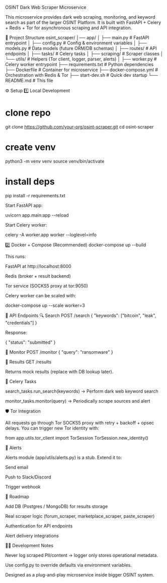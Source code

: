 OSINT Dark Web Scraper Microservice

This microservice provides dark web scraping, monitoring, and keyword search as part of the larger OSINT Platform.
It is built with FastAPI + Celery + Redis + Tor for asynchronous scraping and API integration.

📂 Project Structure
osint_scraper/
│── app/
│   ├── main.py              # FastAPI entrypoint
│   ├── config.py            # Config & environment variables
│   ├── models.py            # Data models (future ORM/DB schemas)
│   ├── routes/              # API endpoints
│   ├── tasks/               # Celery tasks
│   ├── scraping/            # Scraper classes
│   └── utils/               # Helpers (Tor client, logger, parser, alerts)
│
├── worker.py                # Celery worker entrypoint
├── requirements.txt         # Python dependencies
├── Dockerfile               # Container for microservice
├── docker-compose.yml       # Orchestration with Redis & Tor
├── start-dev.sh             # Quick dev startup
└── README.md                # This file

⚙️ Setup
1️⃣ Local Development
# clone repo
git clone https://github.com/your-org/osint-scraper.git
cd osint-scraper

# create venv
python3 -m venv venv
source venv/bin/activate

# install deps
pip install -r requirements.txt


Start FastAPI app:

uvicorn app.main:app --reload


Start Celery worker:

celery -A worker.app worker --loglevel=info

2️⃣ Docker + Compose (Recommended)
docker-compose up --build


This runs:

FastAPI at http://localhost:8000

Redis (broker + result backend)

Tor service (SOCKS5 proxy at tor:9050)

Celery worker can be scaled with:

docker-compose up --scale worker=3

🚀 API Endpoints
🔍 Search
POST /search
{
  "keywords": ["bitcoin", "leak", "credentials"]
}


Response:

{ "status": "submitted" }

📡 Monitor
POST /monitor
{
  "query": "ransomware"
}

📑 Results
GET /results


Returns mock results (replace with DB lookup later).

🔄 Celery Tasks

search_tasks.run_search(keywords) → Perform dark web keyword search

monitor_tasks.monitor(query) → Periodically scrape sources and alert

🛡️ Tor Integration

All requests go through Tor SOCKS5 proxy with retry + backoff + opsec delays.
You can trigger new Tor identity with:

from app.utils.tor_client import TorSession
TorSession.new_identity()

🔔 Alerts

Alerts module (app/utils/alerts.py) is a stub. Extend it to:

Send email

Push to Slack/Discord

Trigger webhook

📌 Roadmap

 Add DB (Postgres / MongoDB) for results storage

 Real scraper logic (forum_scraper, marketplace_scraper, paste_scraper)

 Authentication for API endpoints

 Alert delivery integrations

👨‍💻 Development Notes

Never log scraped PII/content → logger only stores operational metadata.

Use config.py to override defaults via environment variables.

Designed as a plug-and-play microservice inside bigger OSINT system.
